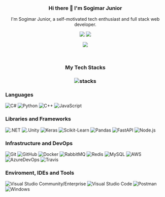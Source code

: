 <h3 align="center"> Hi there 👋 I'm Sogimar Junior</h3>

<p align="center">
I'm Sogimar Junior, a self-motivated tech enthusiast and full stack web developer.
</p>

<p align="center">
<a href="https://www.linkedin.com/in/sogimar-junior"><img src="https://img.shields.io/badge/Sogimar Junior-0077B5?style=flat-square&logo=Linkedin&logoColor=white"/></a>
<a href="https://discord.com/users/Junior#3705"><img src="https://img.shields.io/badge/Junior#3705-333333?style=flat-square&logo=discord"/></a>
  
<p align="center"> <img src="https://komarev.com/ghpvc/?username=SogimarJR&label=Sogimar Junior%20Profile%20Views&color=135429&style=flat"/> </p>

<br/>
<h3 align="center">
My Tech Stacks
</h3>

<h3 align="center">
<img src="https://raw.githubusercontent.com/akasrai/akasrai/master/assets/stack-hills.png" alt="stacks"/>
</h3>

### Languages
  ![C#](https://img.shields.io/badge/-C%23-333333?style=flat&logo=CSharp&logoColor=7e10cc)
  ![Python](https://img.shields.io/badge/-Python-333333?style=flat&logo=python)
  ![C++](https://img.shields.io/badge/-C++-333333?style=flat&logo=cplusplus&logoColor=7e10cc)
  ![JavaScript](https://img.shields.io/badge/-JavaScript-333333?style=flat&logo=javascript)
  
### Libraries and Frameworks
 ![.NET](https://img.shields.io/badge/-.NET-333333?style=flat&logo=dotnet)
 ![.Unity](https://img.shields.io/badge/-Unity-333333?style=flat&logo=unity)
 ![Keras](https://img.shields.io/badge/-Keras-333333?style=flat&logo=keras&logoColor=f73636)
 ![Scikit-Learn](https://img.shields.io/badge/-sklearn-333333?style=flat&logo=scikitlearn)
 ![Pandas](https://img.shields.io/badge/-pandas-333333?style=flat&logo=pandas)
 ![FastAPI](https://img.shields.io/badge/-FastAPI-333333?style=flat&logo=fastapi)
 ![Node.js](https://img.shields.io/badge/-Node.js-333333?style=flat&logo=node.js)
   
### Infrastructure and DevOps
  ![Git](https://img.shields.io/badge/-Git-333333?style=flat&logo=git)
  ![GitHub](https://img.shields.io/badge/-GitHub-333333?style=flat&logo=github)
  ![Docker](https://img.shields.io/badge/-Docker-333333?style=flat&logo=docker)
  ![RabbitMQ](https://img.shields.io/badge/-RabbitMQ-333333?style=flat&logo=rabbitmq)
  ![Redis](https://img.shields.io/badge/-Redis-333333?style=flat&logo=redis)
  ![MySQL](https://img.shields.io/badge/-MySQL-333333?style=flat&logo=mysql)
  ![AWS](https://img.shields.io/badge/-AWS-333333?style=flat&logo=amazon-aws&logoColor=F90)
  ![AzureDevOps](https://img.shields.io/badge/-Azure%20DevOps-333333?style=flat&logo=azuredevops)
  ![Travis](https://img.shields.io/badge/-TravisCI-333333?style=flat&logo=travisci&logoColor=FFF)

### Enviroment, IDEs and Tools
  ![Visual Studio Community/Enterprise](https://img.shields.io/badge/-Visual%20Studio-333333?style=flat&logo=visual-studio-code&logoColor=7e10cc)
  ![Visual Studio Code](https://img.shields.io/badge/-Visual%20Studio%20Code-333333?style=flat&logo=visual-studio-code&logoColor=007ACC)
  ![Postman](https://img.shields.io/badge/-Postman-333333?style=flat&logo=postman)
  ![Windows](https://img.shields.io/badge/-Windows%2011-333333?style=flat&logo=windows)

